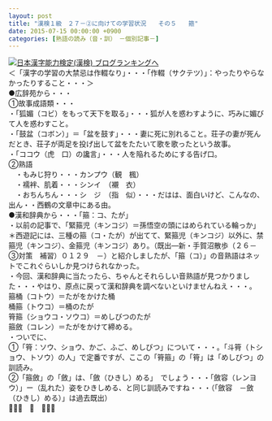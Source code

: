```yaml
---
layout: post
title: "漢検１級　２７－②に向けての学習状況　　その５　　箍"
date: 2015-07-15 00:00:00 +0900
categories: [熟語の読み（音・訓）　－個別記事－]
---
```


[![](/syuusyuu9701/assets/images/漢検１級-２７－②に向けての学習状況-その５-箍-br_c_3028_1.gif)](http://blog.with2.net/link.php?1659096:3028 "日本漢字能力検定(漢検) ブログランキングへ")[日本漢字能力検定(漢検) ブログランキングへ](http://blog.with2.net/link.php?1659096:3028)  
＜「漢字の学習の大禁忌は作輟なり」・・・「作輟（サクテツ）」：やったりやらなかったりすること・・・＞  
●広辞苑から・・・  
①故事成語類・・・  
・「狐媚（コビ）をもって天下を取る」・・・狐が人を惑わすように、巧みに媚びて人を惑わすこと。  
・「鼓盆（コボン）」＝「盆を鼓す」・・・妻に死に別れること。荘子の妻が死んだとき、荘子が両足を投げ出して盆をたたいて歌を歌ったという故事。  
・「ココウ（虎　口）の讒言」・・・人を陥れるためにする告げ口。  
②熟語  
　・もみじ狩り・・・カンプウ（観　楓）  
　・襦袢、肌着・・・シンイ　（襯　衣）  
　・おちんちん・・・シ　ジ　（指　似）・・・だはは、面白いけど、こんなの、出ん・・西鶴の文章中にある由。  
●漢和辞典から・・・「箍：コ、たが」  
・以前の記事で、「緊箍児（キンコジ）＝孫悟空の頭にはめられている輪っか」＊西遊記には、三種の箍（コ・たが）が出てて、緊箍児（キンコジ）以外に、禁箍児（キンコジ）、金箍児（キンコジ）あり。（既出―新・手賀沼散歩（２６－③対策　補習）０１２９　－）と紹介しましたが、「箍（コ）」の音熟語はネットでこれぐらいしか見つけられなかった。  
・今回、漢和辞典に当たったら、ちゃんとそれらしい音熟語が見つかりました・・・やはり、原点に戻って漢和辞典を調べないといけませんねえ・・・。  
箍桶（コトウ）＝たがをかけた桶  
桶箍（トウコ）＝桶のたが  
筲箍（ショウコ・ソウコ）＝めしびつのたが  
箍斂（コレン）＝たがをかけて締める。　  
・ついでに、  
①「筲：ソウ、ショウ、かご、ふご、めしびつ」について・・・。「斗筲（トショウ、トソウ）の人」で定番ですが、ここの「筲箍」の「筲」は「めしびつ」の訓読み。　  
②「箍斂」の「斂」は、「斂（ひきし）める」　でしょう・・・「斂容（レンヨウ）」ー（乱れた）姿をひきしめる、と同じ訓読みですね・・・（「斂容　－斂（ひきし）める）」は過去既出）  
👋👋👋　🐑　👋👋👋  
  